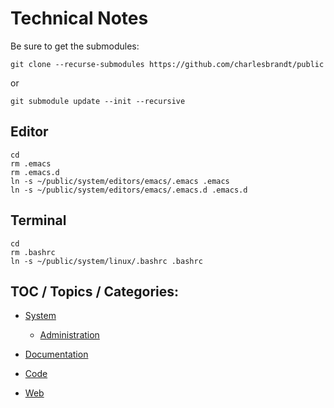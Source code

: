# Technical Notes

Be sure to get the submodules:

    git clone --recurse-submodules https://github.com/charlesbrandt/public

or 

    git submodule update --init --recursive


## Editor

```
cd
rm .emacs
rm .emacs.d
ln -s ~/public/system/editors/emacs/.emacs .emacs
ln -s ~/public/system/editors/emacs/.emacs.d .emacs.d
```


## Terminal

```
cd
rm .bashrc
ln -s ~/public/system/linux/.bashrc .bashrc
```

## TOC / Topics / Categories:

  - [System](system/)

    - [Administration](system/administration/)
  
  - [Documentation](documentation/)
  
  - [Code](code/)
  
  - [Web](web/)


